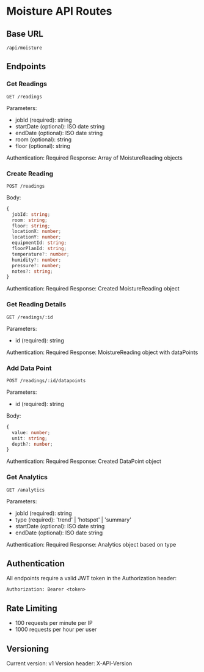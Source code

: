 # Moisture API Routes

## Base URL
`/api/moisture`

## Endpoints

### Get Readings
```
GET /readings
```
Parameters:
- jobId (required): string
- startDate (optional): ISO date string
- endDate (optional): ISO date string
- room (optional): string
- floor (optional): string

Authentication: Required
Response: Array of MoistureReading objects

### Create Reading
```
POST /readings
```
Body:
```typescript
{
  jobId: string;
  room: string;
  floor: string;
  locationX: number;
  locationY: number;
  equipmentId: string;
  floorPlanId: string;
  temperature?: number;
  humidity?: number;
  pressure?: number;
  notes?: string;
}
```
Authentication: Required
Response: Created MoistureReading object

### Get Reading Details
```
GET /readings/:id
```
Parameters:
- id (required): string

Authentication: Required
Response: MoistureReading object with dataPoints

### Add Data Point
```
POST /readings/:id/datapoints
```
Parameters:
- id (required): string

Body:
```typescript
{
  value: number;
  unit: string;
  depth?: number;
}
```
Authentication: Required
Response: Created DataPoint object

### Get Analytics
```
GET /analytics
```
Parameters:
- jobId (required): string
- type (required): 'trend' | 'hotspot' | 'summary'
- startDate (optional): ISO date string
- endDate (optional): ISO date string

Authentication: Required
Response: Analytics object based on type

## Authentication
All endpoints require a valid JWT token in the Authorization header:
```
Authorization: Bearer <token>
```

## Rate Limiting
- 100 requests per minute per IP
- 1000 requests per hour per user

## Versioning
Current version: v1
Version header: X-API-Version
